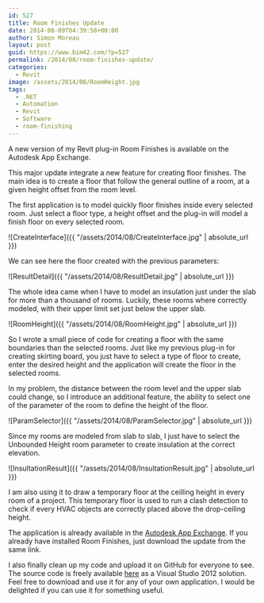 ```yaml
---
id: 527
title: Room Finishes Update
date: 2014-08-09T04:39:58+00:00
author: Simon Moreau
layout: post
guid: https://www.bim42.com/?p=527
permalink: /2014/08/room-finishes-update/
categories:
  - Revit
image: /assets/2014/08/RoomHeight.jpg
tags:
  - .NET
  - Automation
  - Revit
  - Software
  - room-finishing
---
```

A new version of my Revit plug-in Room Finishes is available on the Autodesk App Exchange.

This major update integrate a new feature for creating floor finishes. The main idea is to create a floor that follow the general outline of a room, at a given height offset from the room level.

The first application is to model quickly floor finishes inside every selected room. Just select a floor type, a height offset and the plug-in will model a finish floor on every selected room.

![CreateInterface]({{ "/assets/2014/08/CreateInterface.jpg" | absolute_url }})

We can see here the floor created with the previous parameters:

![ResultDetail]({{ "/assets/2014/08/ResultDetail.jpg" | absolute_url }})

The whole idea came when I have to model an insulation just under the slab for more than a thousand of rooms. Luckily, these rooms where correctly modeled, with their upper limit set just below the upper slab.

![RoomHeight]({{ "/assets/2014/08/RoomHeight.jpg" | absolute_url }})

So I wrote a small piece of code for creating a floor with the same boundaries than the selected rooms. Just like my previous plug-in for creating skirting board, you just have to select a type of floor to create, enter the desired height and the application will create the floor in the selected rooms.

In my problem, the distance between the room level and the upper slab could change, so I introduce an additional feature, the ability to select one of the parameter of the room to define the height of the floor.

![ParamSelector]({{ "/assets/2014/08/ParamSelector.jpg" | absolute_url }})

Since my rooms are modeled from slab to slab, I just have to select the Unbounded Height room parameter to create insulation at the correct elevation.

![InsultationResult]({{ "/assets/2014/08/InsultationResult.jpg" | absolute_url }})

I am also using it to draw a temporary floor at the ceilling height in every room of a project. This temporary floor is used to run a clash detection to check if every HVAC objects are correctly placed above the drop-ceiling height.

The application is already available in the [Autodesk App Exchange](http://apps.exchange.autodesk.com/RVT/en/Detail/Index?id=appstore.exchange.autodesk.com%3aroomfinishing_windows32and64%3aen "Autodesk App Exchange"). If you already have installed Room Finishes, just download the update from the same link.

I also finally clean up my code and upload it on GitHub for everyone to see. The source code is freely available [here](https://github.com/simonmoreau/RoomFinishes "GitHub") as a Visual Studio 2012 solution. Feel free to download and use it for any of your own application. I would be delighted if you can use it for something useful.